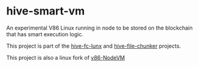 # hive-smart-vm
An experimental V86 Linux running in node to be stored on the blockchain that has smart execution logic.

This project is part of the [hive-fc-lunx](https://github.com/txtatech/hive-fc-linux) and [hive-file-chunker](https://github.com/txtatech/hive-file-cheunker) projects.

This project is also a linux fork of [v86-NodeVM](https://github.com/superdinmc/v86-NodeVM)
